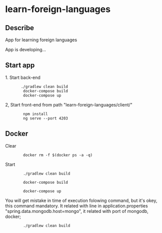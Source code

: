 # learn-foreign-languages

<h2>Describe</h2>
 App for learning foreign languages

 App is developing...



<h2>Start app</h2>
1. Start back-end

           ./gradlew clean build           
            docker-compose build
            docker-compose up
            
2, Start front-end from path "learn-foreign-languages/client/"

            npm install
            ng serve --port 4203



<h2>Docker</h2>

Clear

            docker rm -f $(docker ps -a -q) 	


Start

            ./gradlew clean build

            docker-compose build

            docker-compose up

You will get mistake in time of execution folowing command, but it's okey, this command mandatory. It related with line in  application.properties "spring.data.mongodb.host=mongo", it related with port of mongodb, docker; 

            ./gradlew clean build

